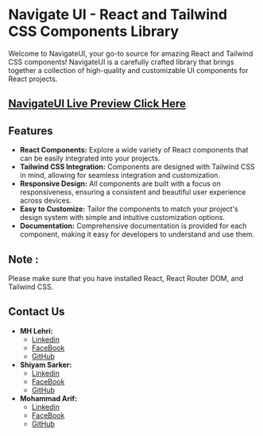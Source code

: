# Navigate UI - React and Tailwind CSS Components Library

Welcome to NavigateUI, your go-to source for amazing React and Tailwind CSS components! NavigateUI is a carefully crafted library that brings together a collection of high-quality and customizable UI
components for React projects.

## [NavigateUI Live Preview Click Here](https://navigateui.vercel.app)

## Features

-   **React Components:** Explore a wide variety of React components that can be easily integrated into your projects.
-   **Tailwind CSS Integration:** Components are designed with Tailwind CSS in mind, allowing for seamless integration and customization.
-   **Responsive Design:** All components are built with a focus on responsiveness, ensuring a consistent and beautiful user experience across devices.
-   **Easy to Customize:** Tailor the components to match your project's design system with simple and intuitive customization options.
-   **Documentation:** Comprehensive documentation is provided for each component, making it easy for developers to understand and use them.

## Note : 
Please make sure that you have installed React, React Router DOM, and Tailwind CSS.

## Contact Us

-   **MH Lehri:**
    -   [Linkedin](https://www.linkedin.com/in/mahmud-hassan-lehri/)
    -   [FaceBook](https://www.facebook.com/mahmudhassanlehri)
    -   [GitHub](https://github.com/mhlehri)
-   **Shiyam Sarker:**
    -   [Linkedin](https://www.linkedin.com/in/shiyam-sarker/)
    -   [FaceBook](https://www.facebook.com/shiyamsarker/)
    -   [GitHub](https://github.com/shiyam-sarker10)
-   **Mohammad Arif:**
    -   [Linkedin](https://www.linkedin.com/in/mohammad-arif-khan-504b27210/)
    -   [FaceBook](https://web.facebook.com/profile.php?id=100052356673540)
    -   [GitHub](https://github.com/Mohammadarifcoding)
